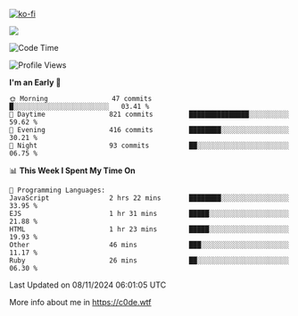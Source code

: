 [![ko-fi](https://ko-fi.com/img/githubbutton_sm.svg)](https://ko-fi.com/Z8Z4Y2LKX)

<a href="https://wakatime.com"><img src="https://wakatime.com/share/@c0dezin/b7f18a7c-ab3a-40b8-8bc7-b1b7bf71f1d6.svg" /></a>

<!--START_SECTION:waka-->
![Code Time](http://img.shields.io/badge/Code%20Time-140%20hrs%2023%20mins-blue)

![Profile Views](http://img.shields.io/badge/Profile%20Views-0-blue)

**I'm an Early 🐤** 

```text
🌞 Morning                47 commits          █░░░░░░░░░░░░░░░░░░░░░░░░   03.41 % 
🌆 Daytime                821 commits         ███████████████░░░░░░░░░░   59.62 % 
🌃 Evening                416 commits         ████████░░░░░░░░░░░░░░░░░   30.21 % 
🌙 Night                  93 commits          ██░░░░░░░░░░░░░░░░░░░░░░░   06.75 % 
```


📊 **This Week I Spent My Time On** 

```text
💬 Programming Languages: 
JavaScript               2 hrs 22 mins       ████████░░░░░░░░░░░░░░░░░   33.95 % 
EJS                      1 hr 31 mins        █████░░░░░░░░░░░░░░░░░░░░   21.88 % 
HTML                     1 hr 23 mins        █████░░░░░░░░░░░░░░░░░░░░   19.93 % 
Other                    46 mins             ███░░░░░░░░░░░░░░░░░░░░░░   11.17 % 
Ruby                     26 mins             ██░░░░░░░░░░░░░░░░░░░░░░░   06.30 % 
```


 Last Updated on 08/11/2024 06:01:05 UTC
<!--END_SECTION:waka-->

More info about me in https://c0de.wtf
